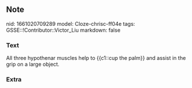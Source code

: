 ## Note
nid: 1661020709289
model: Cloze-chrisc-ff04e
tags: GSSE::!Contributor::Victor_Liu
markdown: false

### Text
All three hypothenar muscles help to {{c1::cup the palm}} and assist in the grip on a large object.

### Extra

